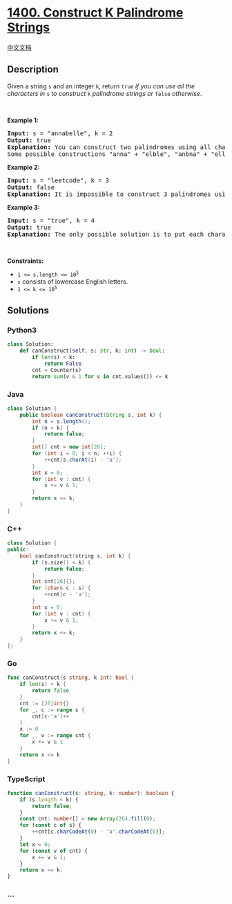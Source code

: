 # [1400. Construct K Palindrome Strings](https://leetcode.com/problems/construct-k-palindrome-strings)

[中文文档](/solution/1400-1499/1400.Construct%20K%20Palindrome%20Strings/README.md)

## Description

<p>Given a string <code>s</code> and an integer <code>k</code>, return <code>true</code> <em>if you can use all the characters in </em><code>s</code><em> to construct </em><code>k</code><em> palindrome strings or </em><code>false</code><em> otherwise</em>.</p>

<p>&nbsp;</p>
<p><strong class="example">Example 1:</strong></p>

<pre>
<strong>Input:</strong> s = &quot;annabelle&quot;, k = 2
<strong>Output:</strong> true
<strong>Explanation:</strong> You can construct two palindromes using all characters in s.
Some possible constructions &quot;anna&quot; + &quot;elble&quot;, &quot;anbna&quot; + &quot;elle&quot;, &quot;anellena&quot; + &quot;b&quot;
</pre>

<p><strong class="example">Example 2:</strong></p>

<pre>
<strong>Input:</strong> s = &quot;leetcode&quot;, k = 3
<strong>Output:</strong> false
<strong>Explanation:</strong> It is impossible to construct 3 palindromes using all the characters of s.
</pre>

<p><strong class="example">Example 3:</strong></p>

<pre>
<strong>Input:</strong> s = &quot;true&quot;, k = 4
<strong>Output:</strong> true
<strong>Explanation:</strong> The only possible solution is to put each character in a separate string.
</pre>

<p>&nbsp;</p>
<p><strong>Constraints:</strong></p>

<ul>
	<li><code>1 &lt;= s.length &lt;= 10<sup>5</sup></code></li>
	<li><code>s</code> consists of lowercase English letters.</li>
	<li><code>1 &lt;= k &lt;= 10<sup>5</sup></code></li>
</ul>

## Solutions

<!-- tabs:start -->

### **Python3**

```python
class Solution:
    def canConstruct(self, s: str, k: int) -> bool:
        if len(s) < k:
            return False
        cnt = Counter(s)
        return sum(v & 1 for v in cnt.values()) <= k
```

### **Java**

```java
class Solution {
    public boolean canConstruct(String s, int k) {
        int n = s.length();
        if (n < k) {
            return false;
        }
        int[] cnt = new int[26];
        for (int i = 0; i < n; ++i) {
            ++cnt[s.charAt(i) - 'a'];
        }
        int x = 0;
        for (int v : cnt) {
            x += v & 1;
        }
        return x <= k;
    }
}
```

### **C++**

```cpp
class Solution {
public:
    bool canConstruct(string s, int k) {
        if (s.size() < k) {
            return false;
        }
        int cnt[26]{};
        for (char& c : s) {
            ++cnt[c - 'a'];
        }
        int x = 0;
        for (int v : cnt) {
            x += v & 1;
        }
        return x <= k;
    }
};
```

### **Go**

```go
func canConstruct(s string, k int) bool {
	if len(s) < k {
		return false
	}
	cnt := [26]int{}
	for _, c := range s {
		cnt[c-'a']++
	}
	x := 0
	for _, v := range cnt {
		x += v & 1
	}
	return x <= k
}
```

### **TypeScript**

```ts
function canConstruct(s: string, k: number): boolean {
    if (s.length < k) {
        return false;
    }
    const cnt: number[] = new Array(26).fill(0);
    for (const c of s) {
        ++cnt[c.charCodeAt(0) - 'a'.charCodeAt(0)];
    }
    let x = 0;
    for (const v of cnt) {
        x += v & 1;
    }
    return x <= k;
}
```

### **...**

```

```

<!-- tabs:end -->
